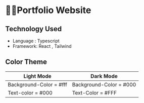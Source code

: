 # 🙎‍♂️Portfolio Website

## Technology Used
- Language : Typescript
- Framework: React , Tailwind



## Color Theme

| Light Mode | Dark Mode |
| ------------- | --------------- |
| Background-Color = #fff | Background-Color = #000 |
| Text-color = #000 | Text-Color = #FFF |

<!-- <table style="border: 1px solid #fff;">
  <tr>
    <th>☀️Light Mode</th>
    <th>🌙Dark  Mode</th>
  </tr>
  <tr>
    <td>Light Mode</td>
    <td>Dark Mode Mode</td>
  </tr>
  <tr>
    <td>Light Mode</td>
    <td>Dark Mode Mode</td>
  </tr>
  <tr>
    <td>Light Mode</td>
    <td>Dark Mode Mode</td>
  </tr>
</table> -->

